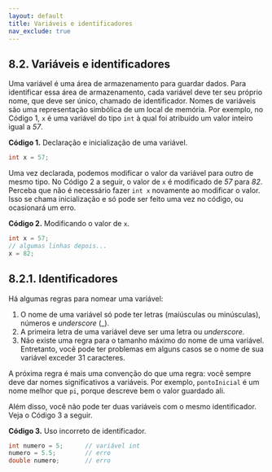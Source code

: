 ```yaml
---
layout: default
title: Variáveis e identificadores
nav_exclude: true
---
```


## 8.2. Variáveis e identificadores

Uma variável é uma área de armazenamento para guardar dados. Para identificar essa área de armazenamento, cada variável deve ter seu próprio nome, que deve ser único, chamado de identificador. Nomes de variáveis são uma representação simbólica de um local de memória. Por exemplo, no Código 1, `x` é uma variável do tipo `int` à qual foi atribuído um valor inteiro igual a _57_.

**Código 1.** Declaração e inicialização de uma variável.

```c
int x = 57;
```

Uma vez declarada, podemos modificar o valor da variável para outro de mesmo tipo. No Código 2 a seguir, o valor de `x` é modificado de _57_ para _82_. Perceba que não é necessário fazer `int x` novamente ao modificar o valor. Isso se chama inicialização e só pode ser feito uma vez no código, ou ocasionará um erro.

**Código 2.** Modificando o valor de `x`.

```c
int x = 57;
// algumas linhas depois...
x = 82;
```

## 8.2.1. Identificadores

Há algumas regras para nomear uma variável:

1. O nome de uma variável só pode ter letras (maiúsculas ou minúsculas), números e _underscore_ (\_).
2. A primeira letra de uma variável deve ser uma letra ou _underscore_.
3. Não existe uma regra para o tamanho máximo do nome de uma variável. Entretanto, você pode ter problemas em alguns casos se o nome de sua variável exceder 31 caracteres.

A próxima regra é mais uma convenção do que uma regra: você sempre deve dar nomes significativos a variáveis. Por exemplo, `pontoInicial` é um nome melhor que `pi`, porque descreve bem o valor guardado ali.

Além disso, você não pode ter duas variáveis com o mesmo identificador. Veja o Código 3 a seguir.

**Código 3.** Uso incorreto de identificador.

```c
int numero = 5;      // variável int
numero = 5.5;        // erro
double numero;       // erro
```
